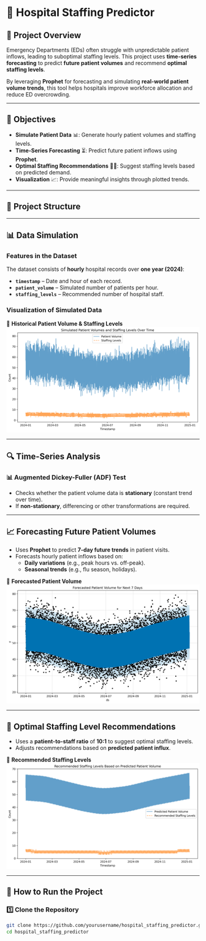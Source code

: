 # 🏥 Hospital Staffing Predictor

## 📌 Project Overview
Emergency Departments (EDs) often struggle with unpredictable patient inflows, leading to suboptimal staffing levels. This project uses **time-series forecasting** to predict **future patient volumes** and recommend **optimal staffing levels**. 

By leveraging **Prophet** for forecasting and simulating **real-world patient volume trends**, this tool helps hospitals improve workforce allocation and reduce ED overcrowding.

---

## 🎯 Objectives
- **Simulate Patient Data** 📊: Generate hourly patient volumes and staffing levels.
- **Time-Series Forecasting** ⏳: Predict future patient inflows using **Prophet**.
- **Optimal Staffing Recommendations** 👩‍⚕️: Suggest staffing levels based on predicted demand.
- **Visualization** 📈: Provide meaningful insights through plotted trends.

---

## 📂 Project Structure

---

## 📊 Data Simulation
### **Features in the Dataset**
The dataset consists of **hourly** hospital records over **one year (2024)**:
- **`timestamp`** – Date and hour of each record.
- **`patient_volume`** – Simulated number of patients per hour.
- **`staffing_levels`** – Recommended number of hospital staff.

### **Visualization of Simulated Data**
📌 **Historical Patient Volume & Staffing Levels**
![Patient Volumes & Staffing Levels](images/patient_staffing_trend.png)

---

## 🔍 Time-Series Analysis
### **📊 Augmented Dickey-Fuller (ADF) Test**
- Checks whether the patient volume data is **stationary** (constant trend over time).
- If **non-stationary**, differencing or other transformations are required.

---

## 📈 Forecasting Future Patient Volumes
- Uses **Prophet** to predict **7-day future trends** in patient visits.
- Forecasts hourly patient inflows based on:
  - **Daily variations** (e.g., peak hours vs. off-peak).
  - **Seasonal trends** (e.g., flu season, holidays).

📌 **Forecasted Patient Volume**
![Forecasted Patient Volume](images/patient_volume_forecast.png)

---

## 🏥 Optimal Staffing Level Recommendations
- Uses a **patient-to-staff ratio** of **10:1** to suggest optimal staffing levels.
- Adjusts recommendations based on **predicted patient influx**.

📌 **Recommended Staffing Levels**
![Recommended Staffing Levels](images/recommended_staffing_levels.png)

---

## 🚀 How to Run the Project
### **1️⃣ Clone the Repository**
```bash
git clone https://github.com/yourusername/hospital_staffing_predictor.git
cd hospital_staffing_predictor

